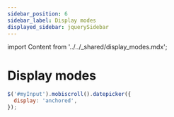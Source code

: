 ```yaml
---
sidebar_position: 6
sidebar_label: Display modes
displayed_sidebar: jquerySidebar
---
```


import Content from '../../_shared/display_modes.mdx';

# Display modes

<Content />

```js title="Setting a display option"
$('#myInput').mobiscroll().datepicker({
  display: 'anchored',
});
```
